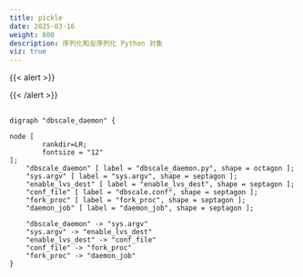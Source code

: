 ```yaml
---
title: pickle
date: 2025-03-16
weight: 800
description: 序列化和反序列化 Python 对象
viz: true
---
```


<style>
th, td {
  border: 1px solid rgb(190, 190, 190);
}
</style>

{{< alert >}}

{{< /alert >}}

##


```viz-dot
digraph "dbscale_daemon" {

node [
        rankdir=LR;
        fontsize = "12"
];
    "dbscale_daemon" [ label = "dbscale_daemon.py", shape = octagon ];
    "sys.argv" [ label = "sys.argv", shape = septagon ];
    "enable_lvs_dest" [ label = "enable_lvs_dest", shape = septagon ];
    "conf_file" [ label = "dbscale.conf", shape = septagon ];
    "fork_proc" [ label = "fork_proc", shape = septagon ];
    "daemon_job" [ label = "daemon_job", shape = septagon ];

    "dbscale_daemon" -> "sys.argv"
    "sys.argv" -> "enable_lvs_dest" 
    "enable_lvs_dest" -> "conf_file" 
    "conf_file" -> "fork_proc" 
    "fork_proc" -> "daemon_job" 
}
```
























